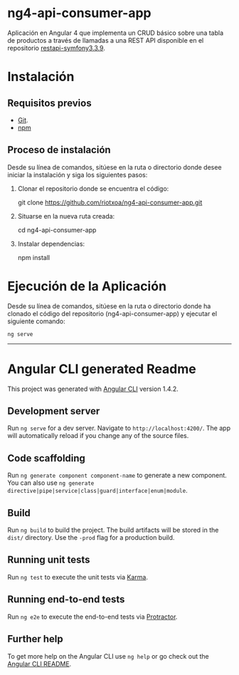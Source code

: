 # ng4-api-consumer-app

Aplicación en Angular 4 que implementa un CRUD básico sobre una tabla de productos a través de llamadas a una REST API disponible en el repositorio [restapi-symfony3.3.9](https://github.com/riotxoa/restapi-symfony3.3.9).

# Instalación

## Requisitos previos
* [Git](https://git-scm.com/book/en/v2/Getting-Started-Installing-Git).
* [npm](https://www.npmjs.com/get-npm?utm_source=house&utm_medium=homepage&utm_campaign=free%20orgs&utm_term=Install%20npm)

## Proceso de instalación
Desde su línea de comandos, sitúese en la ruta o directorio donde desee iniciar la instalación y siga los siguientes pasos:
1. Clonar el repositorio donde se encuentra el código:

    git clone https://github.com/riotxoa/ng4-api-consumer-app.git

2. Situarse en la nueva ruta creada:

    cd ng4-api-consumer-app

3. Instalar dependencias:

    npm install

# Ejecución de la Aplicación

Desde su línea de comandos, sitúese en la ruta o directorio donde ha clonado el código del repositorio (ng4-api-consumer-app) y ejecutar el siguiente comando:

    ng serve


--------------------------------------------------------

# Angular CLI generated Readme

This project was generated with [Angular CLI](https://github.com/angular/angular-cli) version 1.4.2.

## Development server

Run `ng serve` for a dev server. Navigate to `http://localhost:4200/`. The app will automatically reload if you change any of the source files.

## Code scaffolding

Run `ng generate component component-name` to generate a new component. You can also use `ng generate directive|pipe|service|class|guard|interface|enum|module`.

## Build

Run `ng build` to build the project. The build artifacts will be stored in the `dist/` directory. Use the `-prod` flag for a production build.

## Running unit tests

Run `ng test` to execute the unit tests via [Karma](https://karma-runner.github.io).

## Running end-to-end tests

Run `ng e2e` to execute the end-to-end tests via [Protractor](http://www.protractortest.org/).

## Further help

To get more help on the Angular CLI use `ng help` or go check out the [Angular CLI README](https://github.com/angular/angular-cli/blob/master/README.md).
